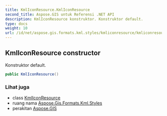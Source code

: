```yaml
---
title: KmlIconResource.KmlIconResource
second_title: Aspose.GIS untuk Referensi .NET API
description: KmlIconResource konstruktor. Konstruktor default.
type: docs
weight: 10
url: /id/net/aspose.gis.formats.kml.styles/kmliconresource/kmliconresource/
---
```

## KmlIconResource constructor

Konstruktor default.

```csharp
public KmlIconResource()
```

### Lihat juga

* class [KmlIconResource](../)
* ruang nama [Aspose.Gis.Formats.Kml.Styles](../../kmliconresource/)
* perakitan [Aspose.GIS](../../../)


